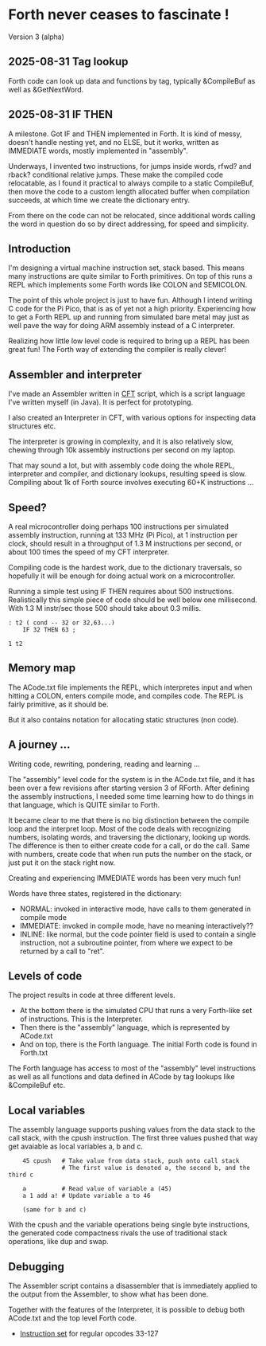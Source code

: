 Forth never ceases to fascinate !
=================================

Version 3 (alpha)

2025-08-31 Tag lookup
---------------------
Forth code can look up data and functions by tag, typically &CompileBuf as well as &GetNextWord. 

2025-08-31 IF THEN
------------------
A milestone. Got IF and THEN implemented in Forth. It is kind of messy, doesn't handle
nesting yet, and no ELSE, but it works, written as IMMEDIATE words, mostly implemented
in "assembly". 

Underways, I invented two instructions, for jumps inside words, rfwd? and rback? conditional
relative jumps. These make the compiled code relocatable, as I found it practical to always compile
to a static CompileBuf, then move the code to a custom length allocated buffer when compilation
succeeds, at which time we create the dictionary entry.

From there on the code can not be relocated, since additional words calling the word in question
do so by direct addressing, for speed and simplicity.


Introduction
-------------
I'm designing a virtual machine instruction set, stack based. This means many instructions are
quite similar to Forth primitives. On top of this runs a REPL which implements some Forth
words like COLON and SEMICOLON.

The point of this whole project is just to have fun. Although I intend writing C code for
the Pi Pico, that is as of yet not a high priority. Experiencing how to get a Forth REPL
up and running from simulated bare metal may just as well pave the way for doing ARM assembly
instead of a C interpreter.

Realizing how little low level code is required to bring up a REPL has been great fun! The 
Forth way of extending the compiler is really clever!


Assembler and interpreter
-------------------------

I've made an Assembler written in [CFT](https://github.com/rfo909/CFT) script, 
which is a script language I've written myself (in Java). It is perfect for
prototyping. 

I also created an Interpreter in CFT, with various options for inspecting
data structures etc.

The interpreter is growing in complexity, and it is also relatively slow,
chewing through 10k assembly instructions per second on my laptop. 

That may sound a lot, but with assembly code doing the whole REPL, interpreter and
compiler, and dictionary lookups, resulting speed is slow. Compiling
about 1k of Forth source involves executing 60+K instructions ...

Speed?
------
A real microcontroller doing perhaps 100 instructions per simulated assembly
instruction, running at 133 MHz (Pi Pico), at 1 instruction per clock, should
result in a throughput of 1.3 M instructions per second, or about 100 times the
speed of my CFT interpreter.

Compiling code is the hardest work, due to the dictionary traversals, so hopefully
it will be enough for doing actual work on a microcontroller.

Running a simple test using IF THEN requires about 500 instructions. Realistically
this simple piece of code should be well below one millisecond. With 1.3 M instr/sec
those 500 should take about 0.3 millis.

```
: t2 ( cond -- 32 or 32,63...)
	IF 32 THEN 63 ;
	
1 t2
```

Memory map
----------
The ACode.txt file implements the REPL, which interpretes input and when
hitting a COLON, enters compile mode, and compiles code. The REPL is fairly 
primitive, as it should be.

But it also contains notation for allocating static structures (non code).


A journey ...
-------------

Writing code, rewriting, pondering, reading and learning ...

The "assembly" level code for the system is in the ACode.txt file, and it has
been over a few revisions after starting version 3 of RForth. After defining
the assembly instructions, I needed some time learning how to do things
in that language, which is QUITE similar to Forth.

It became clear to me that there is no big distinction between the compile
loop and the interpret loop. Most of the code deals with recognizing numbers,
isolating words, and traversing the dictionary, looking up words. The difference
is then to either create code for a call, or do the call. Same with numbers,
create code that when run puts the number on the stack, or just put it on the
stack right now. 

Creating and experiencing IMMEDIATE words has been very much fun!

Words have three states, registered in the dictionary:

- NORMAL: invoked in interactive mode, have calls to them generated in compile mode
- IMMEDIATE: invoked in compile mode, have no meaning interactively??
- INLINE: like normal, but the code pointer field is used to contain a single instruction, 
	not a subroutine pointer, from where we expect
	to be returned by a call to "ret".

 	

Levels of code
--------------
The project results in code at three different levels. 

- At the bottom there is the simulated CPU that runs a very Forth-like set of instructions. This is the Interpreter.
- Then there is the "assembly" language, which is represented by ACode.txt
- And on top, there is the Forth language. The initial Forth code is found in Forth.txt

The Forth language has access to most of the "assembly" level instructions as well as all 
functions and data defined in ACode by tag lookups like &CompileBuf etc.

Local variables
---------------

The assembly language supports pushing values from the data stack to the call
stack, with the cpush instruction. The first three values pushed that way
get avaiable as local variables a, b and c.

```
	45 cpush   # Take value from data stack, push onto call stack
	           # The first value is denoted a, the second b, and the third c
	          
	a          # Read value of variable a (45)
	a 1 add a! # Update variable a to 46
	
	(same for b and c)
```

With the cpush and the variable operations being single byte instructions, 
the generated code compactness rivals the use of traditional stack operations, 
like dup and swap. 


Debugging
---------

The Assembler script contains a disassembler that is immediately applied to the output
from the Assembler, to show what has been done. 

Together with the features of the Interpreter, it is possible to debug both ACode.txt and
the top level Forth code.




- [Instruction set](InstructionSet.md) for regular opcodes 33-127


